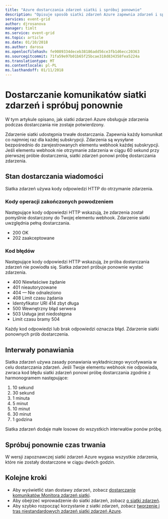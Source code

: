 ```yaml
---
title: "Azure dostarczania zdarzeń siatki i spróbuj ponownie"
description: "Opisuje sposób siatki zdarzeń Azure zapewnia zdarzeń i sposób obsługi niedostarczone wiadomości."
services: event-grid
author: djrosanova
manager: timlt
ms.service: event-grid
ms.topic: article
ms.date: 01/10/2018
ms.author: darosa
ms.openlocfilehash: fe9089334deceb38186add56ce3fb1d6ecc20363
ms.sourcegitcommit: 71fa59e97b01b65f25bcae318d834358fea5224a
ms.translationtype: MT
ms.contentlocale: pl-PL
ms.lasthandoff: 01/11/2018
---
```

# <a name="event-grid-message-delivery-and-retry"></a>Dostarczanie komunikatów siatki zdarzeń i spróbuj ponownie 

W tym artykule opisano, jak siatki zdarzeń Azure obsługuje zdarzenia podczas dostarczania nie zostaje potwierdzony.

Zdarzenie siatki udostępnia trwałe dostarczania. Zapewnia każdy komunikat co najmniej raz dla każdej subskrypcji. Zdarzenia są wysyłane bezpośrednio do zarejestrowanych elementu webhook każdej subskrypcji. Jeśli elementu webhook nie otrzymanie zdarzenia w ciągu 60 sekund przy pierwszej próbie dostarczenia, siatki zdarzeń ponowi próbę dostarczania zdarzenia.

## <a name="message-delivery-status"></a>Stan dostarczania wiadomości

Siatka zdarzeń używa kody odpowiedzi HTTP do otrzymanie zdarzenia. 

### <a name="success-codes"></a>Kody operacji zakończonych powodzeniem

Następujące kody odpowiedzi HTTP wskazują, że zdarzenia został pomyślnie dostarczony do Twojej elementu webhook. Zdarzenie siatki uwzględnia pełną dostarczania.

- 200 OK
- 202 zaakceptowane

### <a name="failure-codes"></a>Kod błędów

Następujące kody odpowiedzi HTTP wskazują, że próba dostarczania zdarzeń nie powiodła się. Siatka zdarzeń próbuje ponownie wysłać zdarzenia. 

- 400 Niewłaściwe żądanie
- 401 nieautoryzowane
- 404 — Nie odnaleziono
- 408 Limit czasu żądania
- Identyfikator URI 414 zbyt długa
- 500 Wewnętrzny błąd serwera
- 503 Usługa jest niedostępna
- Limit czasu bramy 504

Każdy kod odpowiedzi lub brak odpowiedzi oznacza błąd. Zdarzenie siatki ponownych prób dostarczenia. 

## <a name="retry-intervals"></a>Interwały ponawiania

Siatka zdarzeń używa zasady ponawiania wykładniczego wycofywania w celu dostarczania zdarzeń. Jeśli Twoje elementu webhook nie odpowiada, zwraca kod błędu siatki zdarzeń ponowi próbę dostarczania zgodnie z harmonogramem następujące:

1. 10 sekund
2. 30 sekund
3. 1 minuta
4. 5 minut
5. 10 minut
6. 30 minut
7. 1 godzina

Siatka zdarzeń dodaje małe losowe do wszystkich interwałów ponów próbę.

## <a name="retry-duration"></a>Spróbuj ponownie czas trwania

W wersji zapoznawczej siatki zdarzeń Azure wygasa wszystkie zdarzenia, które nie zostały dostarczone w ciągu dwóch godzin.

## <a name="next-steps"></a>Kolejne kroki

* Aby wyświetlić stan dostawy zdarzeń, zobacz [dostarczanie komunikatów Monitora zdarzeń siatki](monitor-event-delivery.md).
* Aby obejrzeć wprowadzenie do siatki zdarzeń, zobacz [o siatki zdarzeń](overview.md).
* Aby szybko rozpocząć korzystanie z siatki zdarzeń, zobacz [tworzenie i tras niestandardowych zdarzeń siatki zdarzeń Azure](custom-event-quickstart.md).